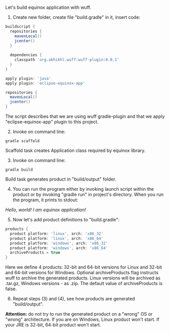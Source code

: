 Let's build equinox application with wuff.

1. Create new folder, create file "build.gradle" in it, insert code:

  ```groovy
  buildscript {
    repositories {
      mavenLocal()
      jcenter()
    }
    
    dependencies {
      classpath 'org.akhikhl.wuff:wuff-plugin:0.0.1'
    }
  }

  apply plugin: 'java'
  apply plugin: 'eclipse-equinox-app'

  repositories {
    mavenLocal()
    jcenter()
  }
  ```

  The script describes that we are using wuff gradle-plugin
  and that we apply "eclipse-equinox-app" plugin to this project.

2. Invoke on command line:

  ```shell
  gradle scaffold
  ```

  Scaffold task creates Application class required by equinox library.

3. Invoke on command line:

  ```shell
  gradle build
  ```

  Build task generates product in "build/output" folder.

4. You can run the program either by invoking launch script within the product or by invoking "gradle run" 
  in project's directory. When you run the program, it prints to stdout:
  
  *Hello, world! I am equinox application!*

5. Now let's add product definitions to "build.gradle":
  ```groovy
  products {
    product platform: 'linux', arch: 'x86_32'
    product platform: 'linux', arch: 'x86_64'
    product platform: 'windows', arch: 'x86_32'
    product platform: 'windows', arch: 'x86_64'
    archiveProducts = true
  }
  ```
  Here we define 4 products: 32-bit and 64-bit versions for Linux and 32-bit and 64-bit versions for Windows.
  Optional archiveProducts flag instructs wuff to archive the generated products. Linux versions will be 
  archived as .tar.gz, Windows versions - as .zip. The default value of archiveProducts is false.

6. Repeat steps (3) and (4), see how products are generated "build/output".

  **Attention:** do not try to run the generated product on a "wrong" OS or "wrong" architecture. 
  If you are on Windows, Linux product won't start. If your JRE is 32-bit, 64-bit product won't start.
